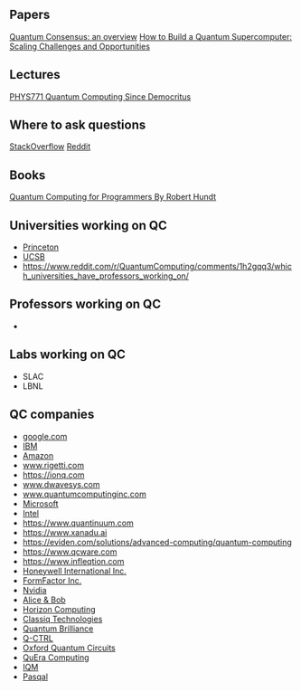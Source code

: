 ## Papers
[Quantum Consensus: an overview](https://arxiv.org/pdf/2101.04192)
[How to Build a Quantum Supercomputer: Scaling Challenges and Opportunities](https://arxiv.org/abs/2411.10406)

## Lectures
[PHYS771 Quantum Computing Since Democritus](https://www.scottaaronson.com/democritus/)

## Where to ask questions
[StackOverflow](https://quantumcomputing.stackexchange.com/)
[Reddit](https://www.reddit.com/r/QuantumComputing)

## Books
[Quantum Computing for Programmers By Robert Hundt](https://www.amazon.com/dp/1009098179)

## Universities working on QC
- [Princeton](https://quantum.princeton.edu/)
- [UCSB](https://quantumfoundry.ucsb.edu/)
- https://www.reddit.com/r/QuantumComputing/comments/1h2gqq3/which_universities_have_professors_working_on/

## Professors working on QC
- 

## Labs working on QC
- SLAC
- LBNL

## QC companies
- [google.com](https://quantumai.google/)
- [IBM](https://www.ibm.com/quantum)
- [Amazon](https://aws.amazon.com/products/quantum)
- www.rigetti.com
- https://ionq.com
- www.dwavesys.com
- www.quantumcomputinginc.com
- [Microsoft](https://azure.microsoft.com/en-us/solutions/quantum-computing)
- [Intel](https://www.intel.com/content/www/us/en/research/quantum-computing.html)
- https://www.quantinuum.com
- https://www.xanadu.ai
- https://eviden.com/solutions/advanced-computing/quantum-computing
- https://www.qcware.com
- https://www.infleqtion.com
- [Honeywell International Inc.](https://www.honeywell.com/us/en/company/quantum)
- [FormFactor Inc.](https://www.formfactor.com/industries/computing-data-center-quantum)
- [Nvidia](nvidia.com)
- [Alice & Bob](https://alice-bob.com)
- [Horizon Computing](https://www.horizonquantum.com)
- [Classiq Technologies](https://www.classiq.io)
- [Quantum Brilliance](https://quantumbrilliance.com)
- [Q-CTRL](https://q-ctrl.com)
- [Oxford Quantum Circuits](https://oqc.tech)
- [QuEra Computing](https://www.quera.com)
- [IQM](https://www.meetiqm.com)
- [Pasqal](https://www.pasqal.com)

